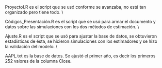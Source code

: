 ProyectoI.R es el script que se usó conforme se avanzaba, no está tan organizado pero tiene todo. \

Códigos_Presentación.R es el script que se usó para armar el documento y datos sobre las simulaciones con los dos métodos de estimación. \

Ajuste.R es el script que se usó para ajustar la base de datos, se obtuvieron estadísticas de ésta, se hicieron simulaciones con los estimadores y se hizo la validación del modelo. \

AAPL.txt es la base de datos. Se ajustó el primer año, es decir los primeros 252 valores de la columna Close.
